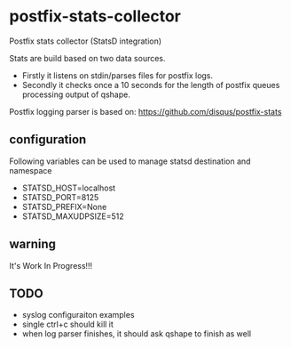 postfix-stats-collector
=======================
Postfix stats collector (StatsD integration)

Stats are build based on two data sources.
- Firstly it listens on stdin/parses files for postfix logs.
- Secondly it checks once a 10 seconds for the length of postfix queues processing output of qshape.

Postfix logging parser is based on: https://github.com/disqus/postfix-stats


configuration
-------------
Following variables can be used to manage statsd destination and namespace
- STATSD_HOST=localhost
- STATSD_PORT=8125
- STATSD_PREFIX=None
- STATSD_MAXUDPSIZE=512


warning
-------
It's Work In Progress!!!


TODO
----
- syslog configuraiton examples
- single ctrl+c should kill it
- when log parser finishes, it should ask qshape to finish as well
